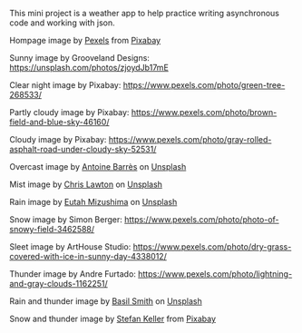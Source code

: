 This mini project is a weather app to help practice writing asynchronous
code and working with json.

Hompage image by <a href="https://pixabay.com/users/pexels-2286921/?utm_source=link-attribution&utm_medium=referral&utm_campaign=image&utm_content=1867317">Pexels</a> from <a href="https://pixabay.com//?utm_source=link-attribution&utm_medium=referral&utm_campaign=image&utm_content=1867317">Pixabay</a>

Sunny image by Grooveland Designs: https://unsplash.com/photos/zjoydJb17mE

Clear night image by Pixabay: https://www.pexels.com/photo/green-tree-268533/

Partly cloudy image by Pixabay: https://www.pexels.com/photo/brown-field-and-blue-sky-46160/

Cloudy image by Pixabay: https://www.pexels.com/photo/gray-rolled-asphalt-road-under-cloudy-sky-52531/

Overcast image by <a href="https://unsplash.com/@antoinebarres?utm_content=creditCopyText&utm_medium=referral&utm_source=unsplash">Antoine Barrès</a> on <a href="https://unsplash.com/photos/o4u8pFwSiQE?utm_content=creditCopyText&utm_medium=referral&utm_source=unsplash">Unsplash</a>

Mist image by <a href="https://unsplash.com/@chrislawton?utm_content=creditCopyText&utm_medium=referral&utm_source=unsplash">Chris Lawton</a> on <a href="https://unsplash.com/photos/6tfO1M8_gas?utm_content=creditCopyText&utm_medium=referral&utm_source=unsplash">Unsplash</a>

Rain image by <a href="https://unsplash.com/@eutahm?utm_content=creditCopyText&utm_medium=referral&utm_source=unsplash">Eutah Mizushima</a> on <a href="https://unsplash.com/photos/F-t5EpfQNpk?utm_content=creditCopyText&utm_medium=referral&utm_source=unsplash">Unsplash</a>

Snow image by Simon Berger: https://www.pexels.com/photo/photo-of-snowy-field-3462588/

Sleet image by ArtHouse Studio: https://www.pexels.com/photo/dry-grass-covered-with-ice-in-sunny-day-4338012/

Thunder image by Andre Furtado: https://www.pexels.com/photo/lightning-and-gray-clouds-1162251/

Rain and thunder image by <a href="https://unsplash.com/@basilsmith?utm_content=creditCopyText&utm_medium=referral&utm_source=unsplash">Basil Smith</a> on <a href="https://unsplash.com/photos/KmsDi5XH__0?utm_content=creditCopyText&utm_medium=referral&utm_source=unsplash">Unsplash</a>

Snow and thunder image by <a href="https://pixabay.com/users/kellepics-4893063/?utm_source=link-attribution&utm_medium=referral&utm_campaign=image&utm_content=3412305">Stefan Keller</a> from <a href="https://pixabay.com//?utm_source=link-attribution&utm_medium=referral&utm_campaign=image&utm_content=3412305">Pixabay</a>